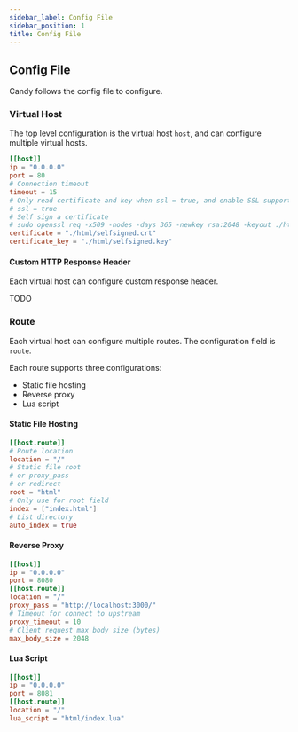 ```yaml
---
sidebar_label: Config File
sidebar_position: 1
title: Config File
---
```


## Config File

Candy follows the config file to configure.

### Virtual Host

The top level configuration is the virtual host `host`, and can configure multiple virtual hosts.

```toml
[[host]]
ip = "0.0.0.0"
port = 80
# Connection timeout
timeout = 15
# Only read certificate and key when ssl = true, and enable SSL support
# ssl = true
# Self sign a certificate
# sudo openssl req -x509 -nodes -days 365 -newkey rsa:2048 -keyout ./html/selfsigned.key -out ./html/selfsigned.crt
certificate = "./html/selfsigned.crt"
certificate_key = "./html/selfsigned.key"
```

#### Custom HTTP Response Header

Each virtual host can configure custom response header.

TODO

### Route

Each virtual host can configure multiple routes. The configuration field is `route`.

Each route supports three configurations:

- Static file hosting
- Reverse proxy
- Lua script

#### Static File Hosting

```toml
[[host.route]]
# Route location
location = "/"
# Static file root
# or proxy_pass
# or redirect
root = "html"
# Only use for root field
index = ["index.html"]
# List directory
auto_index = true
```

#### Reverse Proxy

```toml
[[host]]
ip = "0.0.0.0"
port = 8080
[[host.route]]
location = "/"
proxy_pass = "http://localhost:3000/"
# Timeout for connect to upstream
proxy_timeout = 10
# Client request max body size (bytes)
max_body_size = 2048
```

#### Lua Script

```toml
[[host]]
ip = "0.0.0.0"
port = 8081
[[host.route]]
location = "/"
lua_script = "html/index.lua"
```
